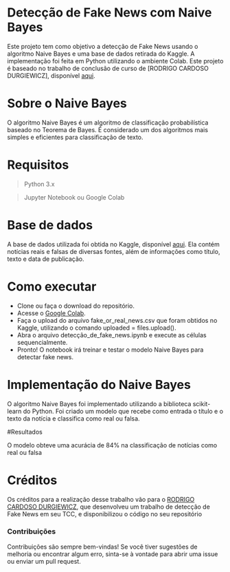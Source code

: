 # Detecção de Fake News com Naive Bayes

Este projeto tem como objetivo a detecção de Fake News usando o algoritmo Naive Bayes e uma base de dados retirada do Kaggle. A implementação foi feita em Python utilizando o ambiente Colab. Este projeto é baseado no trabalho de conclusão de curso de [RODRIGO CARDOSO DURGIEWICZ], disponível [aqui](http://repositorio.utfpr.edu.br/jspui/handle/1/28048).

# Sobre o Naive Bayes

O algoritmo Naive Bayes é um algoritmo de classificação probabilística baseado no Teorema de Bayes. É considerado um dos algoritmos mais simples e eficientes para classificação de texto.

# Requisitos

> Python 3.x

> Jupyter Notebook ou Google Colab

# Base de dados

A base de dados utilizada foi obtida no Kaggle, disponível [aqui](https://www.kaggle.com/hassanamin/textdb3). Ela contém notícias reais e falsas de diversas fontes, além de informações como título, texto e data de publicação.


# Como executar

* Clone ou faça o download do repositório.
* Acesse o [Google Colab](https://colab.research.google.com/).
* Faça o upload do arquivo fake_or_real_news.csv que foram obtidos no Kaggle, utilizando o comando uploaded = files.upload().
* Abra o arquivo detecção_de_fake_news.ipynb e execute as células sequencialmente.
* Pronto! O notebook irá treinar e testar o modelo Naive Bayes para detectar fake news.

# Implementação do Naive Bayes

O algoritmo Naive Bayes foi implementado utilizando a biblioteca scikit-learn do Python. Foi criado um modelo que recebe como entrada o título e o texto da notícia e classifica como real ou falsa.

#Resultados

O modelo obteve uma acurácia de 84% na classificação de notícias como real ou falsa

# Créditos 

Os créditos para a realização desse trabalho vão para o [RODRIGO CARDOSO DURGIEWICZ](http://repositorio.utfpr.edu.br/jspui/handle/1/28048), que desenvolveu um trabalho de detecção de Fake News em seu TCC, e disponibilizou o código no seu repositório

### Contribuições

Contribuições são sempre bem-vindas! Se você tiver sugestões de melhoria ou encontrar algum erro, sinta-se à vontade para abrir uma issue ou enviar um pull request.

